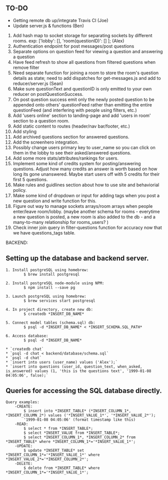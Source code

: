 ## TO-DO
* Getting remote db up/integrate Travis CI (Joe)
* Update server.js & functions (Ben)

1. Add hash map to socket storage for separating sockets by different rooms.
	exp: ['lobby': [], 'room(questionID)': [] ]; (Alex)
2. Authentication endpoint for post messages/post questions
3. Separate options on question feed for viewing a question and answering a question
4. Have feed refresh to show all questions from filtered questions when remove filter
5. Need separate function for joining a room to store the room's question details as state; need to add dispatches for get-messages.js and add to reducer/server.js (Sean)
6. Make sure questionText and questionID is only emitted to your own reducer on postQuestionSuccess.
7. On post question success emit only the newly posted question to be appended onto others' questionFeed rather than emitting the entire questionFeed (and interfering with people using filters, etc.)
8. Add 'users online' section to landing-page and add 'users in room' section to a question room.
9. Add static content to routes (header/nav bar/footer, etc.)
10. Add styling
11. Add archived questions section for answered questions.
12. Add the screenhero integration.
13. Possibly change users primary key to user_name so you can click on them in the lobby to see their asked/answered questions.
14. Add some more stats/attributes/rankings for users.
15. Implement some kind of credits system for posting/answering questions. Adjust how many credits an answer is worth based on how long its gone unanswered. Maybe start users off with 5 credits for their first 5 questions.
16. Make rules and guidlines section about how to use site and behaviorial policy.
17. Make some kind of dropdown or input for adding tags when you post a new question and write function for this.
18. Figure out way to manage sockets arrays/room arrays when people enter/leave room/lobby. (maybe another schema for rooms - everytime a new question is posted, a new room is also added to the db - and a many-to-many relationship for rooms_users? )
19. Check inner join query in filter-questions function for accuracy now that we have questions_tags table.

BACKEND:
## Setting up the database and backend server.

	1. Install postgreSQL using homebrew:
			$ brew install postgresql

	2. Install postgreSQL node-module using NPM:
			$ npm install --save pg

	3. Launch postgreSQL using homebrew:
			$ brew services start postgresql

	4. In project directory, create new db:
			$ createdb *INSERT_DB_NAME*

	5. Connect model tables (schema.sql) db:
			$ psql -d *INSERT_DB_NAME* < *INSERT_SCHEMA.SQL_PATH*

	6. Access database:
			$ psql -d *INSERT_DB_NAME*

	* `createdb chat`
	* `psql -d chat < backend/database/schema.sql`
	* `psql -d chat`
	* `insert into users (user_name) values ('Alex');`
	* `insert into questions (user_id, question_text, when_asked, is_answered) values (1, 'this is the questions text', '1999-01-08 04:05:06', false);`


## Queries for accessing the SQL database directly.

	Query examples:
		-CREATE:
			$ insert into *INSERT_TABLE* (*INSERT_COLUMN_1*, *INSERT_COLUMN_2*) values ('*INSERT_VALUE_1*', '*INSERT_VALUE_2*');
			'1999-01-08 04:05:06' (format timestamp like this)
		-READ:
			$ select * from *INSERT_TABLE*;
			$ select *INSERT_VALUE from *INSERT_TABLE*;
			$ select *INSERT_COLUMN_1*, *INSERT_COLUMN_2* from *INSERT_TABLE* where *INSERT_COLUMN_1*='*INSERT_VALUE_1*';
		-UPDATE:
			$ update *INSERT_TABLE* set *INSERT_COLUMN_1*='*INSERT_VALUE_1*' where *INSERT_VALUE_2*='*INSERT_COLUMN_2*';
		-DELETE:
			$ delete from *INSERT_TABLE* where *INSERT_COLUMN_1*='*INSERT_VALUE_1*';